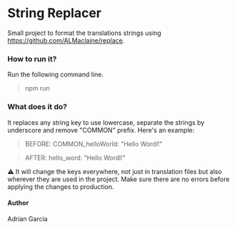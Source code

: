 # String Replacer

Small project to format the translations strings using https://github.com/ALMaclaine/replace.

### How to run it?

Run the following command line.
>npm run

### What does it do?
It replaces any string key to use lowercase, separate the strings by underscore and remove "COMMON" prefix. Here's an example:
>BEFORE: COMMON_helloWorld: "Hello Wordl!"

>AFTER: hello_word: "Hello Wordl!"

⚠️ It will change the keys everywhere, not just in translation files but also wherever they are used in the project. Make sure there are no errors before applying the changes to production.

#### Author
Adrian Garcia
